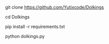 git clone https://github.com/Yutixcode/Dolkings

cd Dolkings

pip install -r requirements.txt

python dolkings.py
